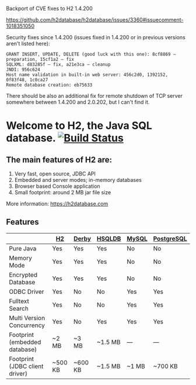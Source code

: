 Backport of CVE fixes to H2 1.4.200

https://github.com/h2database/h2database/issues/3360#issuecomment-1018351050

Security fixes since 1.4.200 (issues fixed in 1.4.200 or in previous versions aren't listed here):

    GRANT INSERT, UPDATE, DELETE (good luck with this one): 8cf8869 — preparation, 15cf1a2 — fix
    SQLXML: d83285f — fix, a21e3ca — cleanup
    JNDI: 956c624
    Host name validation in built-in web server: 456c2d0, 1392152, 0f83f48, 1c0ca27
    Remote database creation: eb75633

There should be also an additional fix for remote shutdown of TCP server somewhere between 1.4.200 and 2.0.202, but I can't find it.

# Welcome to H2, the Java SQL database. [![Build Status](https://travis-ci.org/h2database/h2database.svg?branch=master)](https://travis-ci.org/h2database/h2database)

## The main features of H2 are:

1. Very fast, open source, JDBC API
2. Embedded and server modes; in-memory databases
3. Browser based Console application
4. Small footprint: around 2 MB jar file size

More information: https://h2database.com

## Features

| | [H2](https://h2database.com/) | [Derby](https://db.apache.org/derby) | [HSQLDB](http://hsqldb.org) | [MySQL](https://www.mysql.com/) | [PostgreSQL](https://www.postgresql.org) |
|--------------------------------|---------|---------|---------|-------|---------|
| Pure Java                      | Yes     | Yes     | Yes     | No    | No      |
| Memory Mode                    | Yes     | Yes     | Yes     | No    | No      |
| Encrypted Database             | Yes     | Yes     | Yes     | No    | No      |
| ODBC Driver                    | Yes     | No      | No      | Yes   | Yes     |
| Fulltext Search                | Yes     | No      | No      | Yes   | Yes     |
| Multi Version Concurrency      | Yes     | No      | Yes     | Yes   | Yes     |
| Footprint (embedded database)  | ~2 MB   | ~3 MB   | ~1.5 MB | —     | —       |
| Footprint (JDBC client driver) | ~500 KB | ~600 KB | ~1.5 MB | ~1 MB | ~700 KB |
